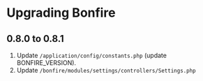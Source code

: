 # Upgrading Bonfire

## 0.8.0 to 0.8.1

1. Update `/application/config/constants.php` (update BONFIRE_VERSION).
2. Update `/bonfire/modules/settings/controllers/Settings.php`